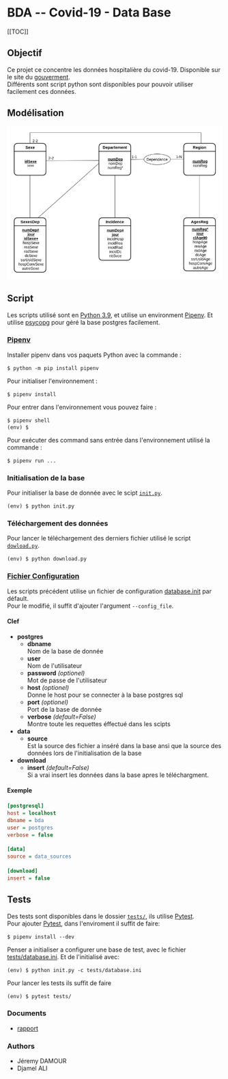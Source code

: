 # BDA -- Covid-19 - Data Base

[[TOC]]

## Objectif

Ce projet ce concentre les données hospitalière du covid-19. Disponible sur le 
site du [gouverment](https://www.data.gouv.fr/fr/datasets/donnees-hospitalieres-relatives-a-lepidemie-de-covid-19/#). \
Différents sont script python sont disponibles pour pouvoir utiliser facilement
ces données.

## Modélisation

![modélisation](/Documents/img/Diag_entite_association_projet_BDDA.jpg)

## Script

Les scripts utilisé sont en [Python 3.9](https://www.python.org/downloads/release/python-390/), et utilise un
environment [Pipenv](https://pypi.org/project/pipenv/). Et
utilise [psycopg](https://www.psycopg.org/docs/) pour géré la base postgres
facilement.

### [Pipenv](https://pypi.org/project/pipenv/)

Installer pipenv dans vos paquets Python avec la commande :

```shell
$ python -m pip install pipenv
```

Pour initialiser l'environnement :

```shell
$ pipenv install
```

Pour entrer dans l'environnement vous pouvez faire :

```shell
$ pipenv shell
(env) $
```

Pour exécuter des command sans entrée dans l'environnement utilisé la commande :

```shell
$ pipenv run ...
```

### Initialisation de la base

Pour initialiser la base de donnée avec le scipt [`init.py`](init.py).

```shell
(env) $ python init.py
```

### Téléchargement des données

Pour lancer le téléchargement des derniers fichier utilisé le
script [`dowload.py`](download.py).

```shell
(env) $ python download.py
```

### [Fichier Configuration](database.ini)

Les scripts précédent utilise un fichier de
configuration [database.init](database.ini) par défault.\
Pour le modifié, il suffit d'ajouter l'argument `--config_file`.

#### Clef
- **postgres**
  - **dbname** \
    Nom de la base de donnée
  - **user** \
    Nom de l'utilisateur
  - **password** *(optionel)* \
    Mot de passe de l'utilisateur
  - **host** *(optionel)* \
    Donne le host pour se connecter à la base postgres sql
  - **port** *(optionel)* \
    Port de la base de donnée
  - **verbose** *(default=False)* \
    Montre toute les requettes éffectué dans les scipts
- **data**
  - **source** \
    Est la source des fichier a inséré dans la base ansi que la 
    source des données lors de l'initialisation de la base
- **download**
  - **insert** *(default=False)* \
    Si a vrai insert les données dans la base apres le téléchargment.

#### Exemple

```ini
[postgresql]
host = localhost
dbname = bda
user = postgres
verbose = false

[data]
source = data_sources

[download]
insert = false
```

## Tests
Des tests sont disponibles dans le dossier [`tests/`](tests), 
ils utilise [Pytest](https://docs.pytest.org/en/6.2.x/). \
Pour ajouter [Pytest](https://docs.pytest.org/en/6.2.x/), dans l'enviroment il suffit de faire:
```shell
$ pipenv install --dev
```

Penser a initialiser a configurer une base de test, avec le fichier [tests/database.ini](tests/database.ini).
Et de l'initialisé avec:
```shell
(env) $ python init.py -c tests/database.ini 
```

Pour lancer les tests ils suffit de faire
```shell
(env) $ pytest tests/
```

### Documents

- [rapport](/Documents/rapport_JeremyDAMOUR_DjamelALI.pdf)

### Authors

- Jéremy DAMOUR
- Djamel ALI
